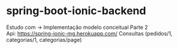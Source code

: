 # spring-boot-ionic-backend
Estudo com -> Implementação modelo conceitual Parte 2<br>
Api: https://spring-ionic-mg.herokuapp.com/ Consultas (pedidos/1, categorias/1, categorias/page)
